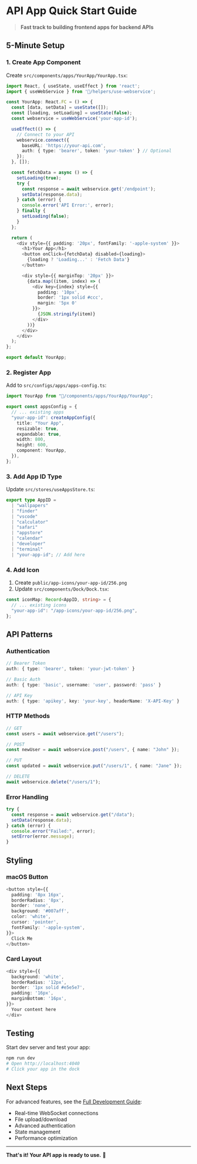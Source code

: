 # API App Quick Start Guide

> **Fast track to building frontend apps for backend APIs**

## 5-Minute Setup

### 1. Create App Component

Create `src/components/apps/YourApp/YourApp.tsx`:

```typescript
import React, { useState, useEffect } from 'react';
import { useWebService } from '🍎/helpers/use-webservice';

const YourApp: React.FC = () => {
  const [data, setData] = useState([]);
  const [loading, setLoading] = useState(false);
  const webservice = useWebService('your-app-id');

  useEffect(() => {
    // Connect to your API
    webservice.connect({
      baseURL: 'https://your-api.com',
      auth: { type: 'bearer', token: 'your-token' } // Optional
    });
  }, []);

  const fetchData = async () => {
    setLoading(true);
    try {
      const response = await webservice.get('/endpoint');
      setData(response.data);
    } catch (error) {
      console.error('API Error:', error);
    } finally {
      setLoading(false);
    }
  };

  return (
    <div style={{ padding: '20px', fontFamily: '-apple-system' }}>
      <h1>Your App</h1>
      <button onClick={fetchData} disabled={loading}>
        {loading ? 'Loading...' : 'Fetch Data'}
      </button>

      <div style={{ marginTop: '20px' }}>
        {data.map((item, index) => (
          <div key={index} style={{
            padding: '10px',
            border: '1px solid #ccc',
            margin: '5px 0'
          }}>
            {JSON.stringify(item)}
          </div>
        ))}
      </div>
    </div>
  );
};

export default YourApp;
```

### 2. Register App

Add to `src/configs/apps/apps-config.ts`:

```typescript
import YourApp from "🍎/components/apps/YourApp/YourApp";

export const appsConfig = {
  // ... existing apps
  "your-app-id": createAppConfig({
    title: "Your App",
    resizable: true,
    expandable: true,
    width: 800,
    height: 600,
    component: YourApp,
  }),
};
```

### 3. Add App ID Type

Update `src/stores/useAppsStore.ts`:

```typescript
export type AppID =
  | "wallpapers"
  | "finder"
  | "vscode"
  | "calculator"
  | "safari"
  | "appstore"
  | "calendar"
  | "developer"
  | "terminal"
  | "your-app-id"; // Add here
```

### 4. Add Icon

1. Create `public/app-icons/your-app-id/256.png`
2. Update `src/components/Dock/Dock.tsx`:

```typescript
const iconMap: Record<AppID, string> = {
  // ... existing icons
  "your-app-id": "/app-icons/your-app-id/256.png",
};
```

## API Patterns

### Authentication

```typescript
// Bearer Token
auth: { type: 'bearer', token: 'your-jwt-token' }

// Basic Auth
auth: { type: 'basic', username: 'user', password: 'pass' }

// API Key
auth: { type: 'apikey', key: 'your-key', headerName: 'X-API-Key' }
```

### HTTP Methods

```typescript
// GET
const users = await webservice.get("/users");

// POST
const newUser = await webservice.post("/users", { name: "John" });

// PUT
const updated = await webservice.put("/users/1", { name: "Jane" });

// DELETE
await webservice.delete("/users/1");
```

### Error Handling

```typescript
try {
  const response = await webservice.get("/data");
  setData(response.data);
} catch (error) {
  console.error("Failed:", error);
  setError(error.message);
}
```

## Styling

### macOS Button

```typescript
<button style={{
  padding: '8px 16px',
  borderRadius: '8px',
  border: 'none',
  background: '#007aff',
  color: 'white',
  cursor: 'pointer',
  fontFamily: '-apple-system',
}}>
  Click Me
</button>
```

### Card Layout

```typescript
<div style={{
  background: 'white',
  borderRadius: '12px',
  border: '1px solid #e5e5e7',
  padding: '16px',
  marginBottom: '16px',
}}>
  Your content here
</div>
```

## Testing

Start dev server and test your app:

```bash
npm run dev
# Open http://localhost:4040
# Click your app in the dock
```

## Next Steps

For advanced features, see the [Full Development Guide](./FRONTEND_APP_DEVELOPMENT.md):

- Real-time WebSocket connections
- File upload/download
- Advanced authentication
- State management
- Performance optimization

---

**That's it! Your API app is ready to use.** 🎉
